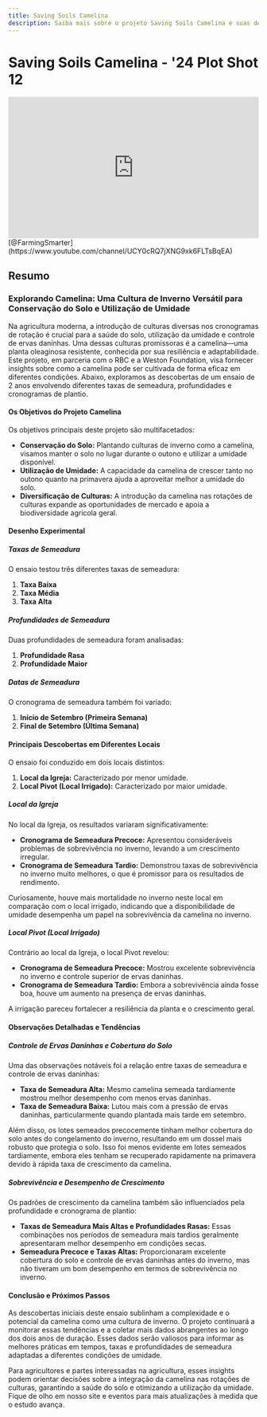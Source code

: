 ```yaml
---
title: Saving Soils Camelina
description: Saiba mais sobre o projeto Saving Soils Camelina e suas descobertas sobre o cultivo de camelina em diferentes condições.
---
```

# Saving Soils Camelina - '24 Plot Shot 12

<div style="position: relative; width: 100%; padding-bottom: 56.25%; height: 0; overflow: hidden;">
    <iframe src="https://www.youtube.com/embed/n-MpoY7XhgY?si=W5KTwrv62yV-ix1u" title="YouTube video player" frameborder="0" allow="accelerometer; autoplay; clipboard-write; encrypted-media; gyroscope; picture-in-picture; web-share" referrerpolicy="strict-origin-when-cross-origin" allowfullscreen style="position: absolute; top: 0; left: 0; width: 100%; height: 100%; border: 0; object-fit: cover;"></iframe>
</div>
[@FarmingSmarter](https://www.youtube.com/channel/UCY0cRQ7jXNG9xk6FLTsBqEA)

## Resumo

### Explorando Camelina: Uma Cultura de Inverno Versátil para Conservação do Solo e Utilização de Umidade

Na agricultura moderna, a introdução de culturas diversas nos cronogramas de rotação é crucial para a saúde do solo, utilização da umidade e controle de ervas daninhas. Uma dessas culturas promissoras é a camelina—uma planta oleaginosa resistente, conhecida por sua resiliência e adaptabilidade. Este projeto, em parceria com o RBC e a Weston Foundation, visa fornecer insights sobre como a camelina pode ser cultivada de forma eficaz em diferentes condições. Abaixo, exploramos as descobertas de um ensaio de 2 anos envolvendo diferentes taxas de semeadura, profundidades e cronogramas de plantio.

#### Os Objetivos do Projeto Camelina

Os objetivos principais deste projeto são multifacetados:

- **Conservação do Solo:** Plantando culturas de inverno como a camelina, visamos manter o solo no lugar durante o outono e utilizar a umidade disponível.
- **Utilização de Umidade:** A capacidade da camelina de crescer tanto no outono quanto na primavera ajuda a aproveitar melhor a umidade do solo.
- **Diversificação de Culturas:** A introdução da camelina nas rotações de culturas expande as oportunidades de mercado e apoia a biodiversidade agrícola geral.

#### Desenho Experimental

##### Taxas de Semeadura

O ensaio testou três diferentes taxas de semeadura:

1. **Taxa Baixa**
2. **Taxa Média**
3. **Taxa Alta**

##### Profundidades de Semeadura

Duas profundidades de semeadura foram analisadas:

1. **Profundidade Rasa**
2. **Profundidade Maior**

##### Datas de Semeadura

O cronograma de semeadura também foi variado:

1. **Início de Setembro (Primeira Semana)**
2. **Final de Setembro (Última Semana)**

#### Principais Descobertas em Diferentes Locais

O ensaio foi conduzido em dois locais distintos:

1. **Local da Igreja:** Caracterizado por menor umidade.
2. **Local Pivot (Local Irrigado):** Caracterizado por maior umidade.

##### Local da Igreja

No local da Igreja, os resultados variaram significativamente:

- **Cronograma de Semeadura Precoce:** Apresentou consideráveis problemas de sobrevivência no inverno, levando a um crescimento irregular.
- **Cronograma de Semeadura Tardio:** Demonstrou taxas de sobrevivência no inverno muito melhores, o que é promissor para os resultados de rendimento.

Curiosamente, houve mais mortalidade no inverno neste local em comparação com o local irrigado, indicando que a disponibilidade de umidade desempenha um papel na sobrevivência da camelina no inverno.

##### Local Pivot (Local Irrigado)

Contrário ao local da Igreja, o local Pivot revelou:

- **Cronograma de Semeadura Precoce:** Mostrou excelente sobrevivência no inverno e controle superior de ervas daninhas.
- **Cronograma de Semeadura Tardio:** Embora a sobrevivência ainda fosse boa, houve um aumento na presença de ervas daninhas.

A irrigação pareceu fortalecer a resiliência da planta e o crescimento geral.

#### Observações Detalhadas e Tendências

##### Controle de Ervas Daninhas e Cobertura do Solo

Uma das observações notáveis foi a relação entre taxas de semeadura e controle de ervas daninhas:

- **Taxa de Semeadura Alta:** Mesmo camelina semeada tardiamente mostrou melhor desempenho com menos ervas daninhas.
- **Taxa de Semeadura Baixa:** Lutou mais com a pressão de ervas daninhas, particularmente quando plantada mais tarde em setembro.

Além disso, os lotes semeados precocemente tinham melhor cobertura do solo antes do congelamento do inverno, resultando em um dossel mais robusto que protegia o solo. Isso foi menos evidente em lotes semeados tardiamente, embora eles tenham se recuperado rapidamente na primavera devido à rápida taxa de crescimento da camelina.

##### Sobrevivência e Desempenho de Crescimento

Os padrões de crescimento da camelina também são influenciados pela profundidade e cronograma de plantio:

- **Taxas de Semeadura Mais Altas e Profundidades Rasas:** Essas combinações nos períodos de semeadura mais tardios geralmente apresentaram melhor desempenho em condições secas.
- **Semeadura Precoce e Taxas Altas:** Proporcionaram excelente cobertura do solo e controle de ervas daninhas antes do inverno, mas não tiveram um bom desempenho em termos de sobrevivência no inverno.

#### Conclusão e Próximos Passos

As descobertas iniciais deste ensaio sublinham a complexidade e o potencial da camelina como uma cultura de inverno. O projeto continuará a monitorar essas tendências e a coletar mais dados abrangentes ao longo dos dois anos de duração. Esses dados serão valiosos para informar as melhores práticas em tempos, taxas e profundidades de semeadura adaptadas a diferentes condições de umidade.

Para agricultores e partes interessadas na agricultura, esses insights podem orientar decisões sobre a integração da camelina nas rotações de culturas, garantindo a saúde do solo e otimizando a utilização da umidade. Fique de olho em nosso site e eventos para mais atualizações à medida que o estudo avança.